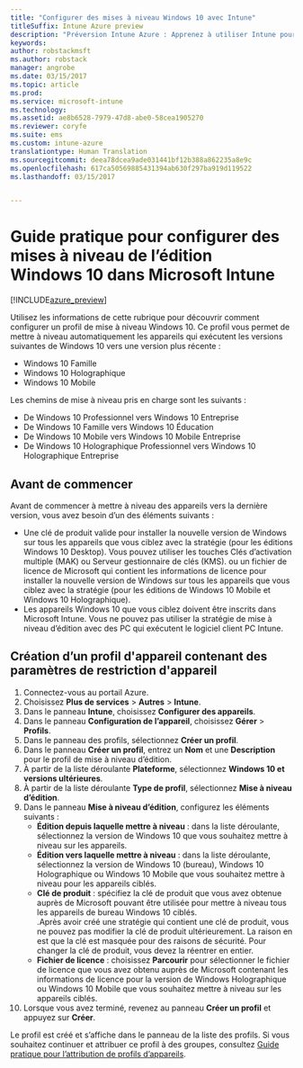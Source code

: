 ```yaml
---
title: "Configurer des mises à niveau Windows 10 avec Intune"
titleSuffix: Intune Azure preview
description: "Préversion Intune Azure : Apprenez à utiliser Intune pour mettre à niveau les appareils Windows 10 que vous gérez."
keywords: 
author: robstackmsft
ms.author: robstack
manager: angrobe
ms.date: 03/15/2017
ms.topic: article
ms.prod: 
ms.service: microsoft-intune
ms.technology: 
ms.assetid: ae8b6528-7979-47d8-abe0-58cea1905270
ms.reviewer: coryfe
ms.suite: ems
ms.custom: intune-azure
translationtype: Human Translation
ms.sourcegitcommit: deea78dcea9ade031441bf12b388a862235a8e9c
ms.openlocfilehash: 617ca50569885431394ab630f297ba919d119522
ms.lasthandoff: 03/15/2017


---
```


# <a name="how-to-configure-windows-10-edition-upgrades-in-microsoft-intune"></a>Guide pratique pour configurer des mises à niveau de l’édition Windows 10 dans Microsoft Intune

[!INCLUDE[azure_preview](../includes/azure_preview.md)]

Utilisez les informations de cette rubrique pour découvrir comment configurer un profil de mise à niveau Windows 10. Ce profil vous permet de mettre à niveau automatiquement les appareils qui exécutent les versions suivantes de Windows 10 vers une version plus récente :

- Windows 10 Famille
- Windows 10 Holographique
- Windows 10 Mobile


Les chemins de mise à niveau pris en charge sont les suivants :

- De Windows 10 Professionnel vers Windows 10 Entreprise
- De Windows 10 Famille vers Windows 10 Éducation
- De Windows 10 Mobile vers Windows 10 Mobile Entreprise
- De Windows 10 Holographique Professionnel vers Windows 10 Holographique Entreprise


## <a name="before-you-start"></a>Avant de commencer
Avant de commencer à mettre à niveau des appareils vers la dernière version, vous avez besoin d’un des éléments suivants :

- Une clé de produit valide pour installer la nouvelle version de Windows sur tous les appareils que vous ciblez avec la stratégie (pour les éditions Windows 10 Desktop). Vous pouvez utiliser les touches Clés d’activation multiple (MAK) ou Serveur gestionnaire de clés (KMS). ou un fichier de licence de Microsoft qui contient les informations de licence pour installer la nouvelle version de Windows sur tous les appareils que vous ciblez avec la stratégie (pour les éditions de Windows 10 Mobile et Windows 10 Holographique).
- Les appareils Windows 10 que vous ciblez doivent être inscrits dans Microsoft Intune. Vous ne pouvez pas utiliser la stratégie de mise à niveau d’édition avec des PC qui exécutent le logiciel client PC Intune.

## <a name="create-a-device-profile-containing-device-restriction-settings"></a>Création d’un profil d'appareil contenant des paramètres de restriction d'appareil

1. Connectez-vous au portail Azure.
2. Choisissez **Plus de services** > **Autres** > **Intune**.
3. Dans le panneau **Intune**, choisissez **Configurer des appareils**.
2. Dans le panneau **Configuration de l’appareil**, choisissez **Gérer** > **Profils**.
3. Dans le panneau des profils, sélectionnez **Créer un profil**.
4. Dans le panneau **Créer un profil**, entrez un **Nom** et une **Description** pour le profil de mise à niveau d’édition.
5. À partir de la liste déroulante **Plateforme**, sélectionnez **Windows 10 et versions ultérieures**.
6. À partir de la liste déroulante **Type de profil**, sélectionnez **Mise à niveau d’édition**.
7. Dans le panneau **Mise à niveau d’édition**, configurez les éléments suivants :
    - **Édition depuis laquelle mettre à niveau** : dans la liste déroulante, sélectionnez la version de Windows 10 que vous souhaitez mettre à niveau sur les appareils.
    - **Édition vers laquelle mettre à niveau** : dans la liste déroulante, sélectionnez la version de Windows 10 (bureau), Windows 10 Holographique ou Windows 10 Mobile que vous souhaitez mettre à niveau pour les appareils ciblés.
    - **Clé de produit** : spécifiez la clé de produit que vous avez obtenue auprès de Microsoft pouvant être utilisée pour mettre à niveau tous les appareils de bureau Windows 10 ciblés.<br>.Après avoir créé une stratégie qui contient une clé de produit, vous ne pouvez pas modifier la clé de produit ultérieurement. La raison en est que la clé est masquée pour des raisons de sécurité. Pour changer la clé de produit, vous devez la réentrer en entier.
    - **Fichier de licence** : choisissez **Parcourir** pour sélectionner le fichier de licence que vous avez obtenu auprès de Microsoft contenant les informations de licence pour la version de Windows Holographique ou Windows 10 Mobile que vous souhaitez mettre à niveau sur les appareils ciblés.
8. Lorsque vous avez terminé, revenez au panneau **Créer un profil** et appuyez sur **Créer**.

Le profil est créé et s’affiche dans le panneau de la liste des profils.
Si vous souhaitez continuer et attribuer ce profil à des groupes, consultez [Guide pratique pour l’attribution de profils d’appareils](how-to-assign-device-profiles.md).


